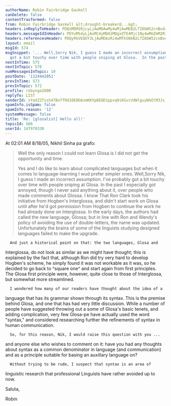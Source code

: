 ```yaml
---
authorName: Robin Fairbridge Gaskell
canDelete: false
contentTrasformed: false
from: Robin Fairbridge Gaskell &lt;drought-breaker@...&gt;
headers.inReplyToHeader: PDQzMDM1RjcyLjAwMDAwMy4wMjAwMEB2LTZ6bW52cnBxdzJjYnk+
headers.messageIdInHeader: PDYuMS4yLjAuMC4yMDA1MDgxOTE4Mjc1Ny4wMmZmM2RiMEBwby5wYWNpZmljLm5ldC5hdT4=
headers.referencesHeader: PDQyRkVEQUY3LjAwMDAzRi4wMTk5NkB2LTZ6bW52cnBxdzJjYnk+IDw0MzAzNUY3Mi4wMDAwMDMuMDIwMDBAdi02em1udnJwcXcyY2J5Pg==
layout: email
msgId: 574
msgSnippet: '... Well,Sorry Nik, I guess I made an incorrect assumption.  I ve probably
  got a bit touchy over time with people sniping at Glosa.  In the past I especially '
nextInTime: 575
nextInTopic: 576
numMessagesInTopic: 10
postDate: '1124442051'
prevInTime: 573
prevInTopic: 572
profile: robynge2000
replyTo: LIST
senderId: sYaXZ2Tssh47Bn7fRd1OE0OAzmKKYp8EQD1ppvq9iKGvcVdWlguyNGOlM3Js_HM2bbxZ-wpTP8rotFdLAKzCm553hpTPzdk9WWNReW5sG994QtgfWYu6TCwoUS6SREbc
spamInfo.isSpam: false
spamInfo.reason: '12'
systemMessage: false
title: 'Re: [glosalist] Hello all!'
topicId: 566
userId: 147970330
---
```


At 02:01 AM 8/18/05, Nikhil Sinha pa grafo:
>Well the only reason I could not learn Glosa is I did not get the
>opportunity and time.
>
>Yes and I do like to learn about complicated languages but when it comes to
>language-learning I wud prefer simpler ones.
Well,Sorry Nik,
     I guess I made an incorrect assumption.  I've probably got a bit 
touchy over time with people sniping at Glosa.  In the past I especially 
got annoyed, though I never said anything about it, over people who made 
comments about Glossa.  I know That Ron Clark took his initiative from 
Hogben's Interglossa, and didn't start  work on Glosa until after he'd got 
permission from Hogben to continue the work he had already done on 
Interglossa.  In the early days, the authors had called the new language, 
Glossa; but in line with Ron and Wendy's policy of avoiding the use of 
double-letters, the name was updated.  Unfortunately the brains of some of 
the linguists studying designed languages failed to make the upgrade.

      And just a historical point on that: the two languages, Glosa and 
Interglossa, do not look as similar as we might have thought; this is 
explained by the fact that, although Ron did try very hard to develop 
Hogben's scheme, he simply found it was not workable as it was, so he 
decided to go back to ^square one^ and start again from first 
principles.  The Glosa first principle were, however, quite close to those 
of Interglossa, but somewhat more streamlined.

      I wondered how many of our readers have thought about the idea of a 
language that has its grammar shown through its syntax.  This is the 
premise behind Glosa, and one that has had very little discussion.  While a 
number of people have suggested throwing out a some of Glosa's basic 
tenets, and adding complication, very few Glosa-pe have actually used the 
word "syntax," and considered researching further the refinements of syntax 
in human communication.

      So, for this reason, Nik, I would raise this question with you ... 
and anyone else who wishes to comment on it: have you had any thoughts 
about syntax as a common denominator in language (and communication) and as 
a principle suitable for basing an auxillary language on?

      Without trying to be rude, I suspect that syntax is an area of 
linguistic research that professional Linguists have rather avoided up to now.

Saluta,

Robin 


